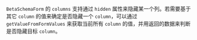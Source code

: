 `BetaSchemaForm` 的 `columns` 支持通过 `hidden` 属性来隐藏某一个列。若需要基于其它 `column` 的值来确定是否隐藏一个 `column`，可以通过 `getValueFromFormValues` 来获取当前所有 `column` 的值，并用返回的数据来判断是否隐藏目标 `column`。
